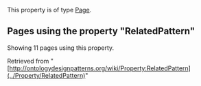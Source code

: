 This property is of type [Page](../Type/Page "Type:Page").




  


## Pages using the property "RelatedPattern"


Showing 11 pages using this property.



Retrieved from "[http://ontologydesignpatterns.org/wiki/Property:RelatedPattern](../Property/RelatedPattern)"